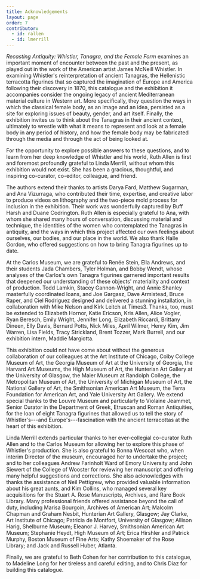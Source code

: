 ```yaml
---
title: Acknowledgements
layout: page
order: 7
contributor:
  - id: rallen
  - id: lmerrill
---
```


*Recasting Antiquity: Whistler, Tanagra, and the Female Form* examines an important moment of encounter between the past and the present, as played out in the work of the American artist James McNeill Whistler. In examining Whistler's reinterpretation of ancient Tanagras, the Hellenistic terracotta figurines that so captured the imagination of Europe and America following their discovery in 1870, this catalogue and the exhibition it accompanies consider the ongoing legacy of ancient Mediterranean material culture in Western art. More specifically, they question the ways in which the classical female body, as an image and an idea, persisted as a site for exploring issues of beauty, gender, and art itself. Finally, the exhibition invites us to think about the Tanagras in their ancient context, ultimately to wrestle with what it means to represent and look at a female body in any period of history, and how the female body may be fabricated through the media and through the act of being looked at.

For the opportunity to explore possible answers to these questions, and to learn from her deep knowledge of Whistler and his world, Ruth Allen is first and foremost profoundly grateful to Linda Merrill, without whom this exhibition would not exist. She has been a gracious, thoughtful, and inspiring co-curator, co-editor, colleague, and friend.

The authors extend their thanks to artists Darya Fard, Matthew Sugarman, and Ana Vizurraga, who contributed their time, expertise, and creative labor to produce videos on lithography and the two-piece mold process for inclusion in the exhibition. Their work was wonderfully captured by Buff Harsh and Duane Codrington. Ruth Allen is especially grateful to Ana, with whom she shared many hours of conversation, discussing material and technique, the identities of the women who contemplated the Tanagras in antiquity, and the ways in which this project affected our own feelings about ourselves, our bodies, and our place in the world. We also thank Halle Gordon, who offered suggestions on how to bring Tanagra figurines up to date.

At the Carlos Museum, we are grateful to Renée Stein, Ella Andrews, and their students Jada Chambers, Tyler Holman, and Bobby Wendt, whose analyses of the Carlos's own Tanagra figurines garnered important results that deepened our understanding of these objects' materiality and context of production. Todd Lamkin, Stacey Gannon-Wright, and Annie Shanley masterfully coordinated loans, and Joe Gargasz, Dave Armistead, Bruce Raper, and Ciel Rodriguez designed and delivered a stunning installation, in collaboration with Mike Nelson and Kirk Leitch at Times3. Thanks, too, must be extended to Elizabeth Hornor, Katie Ericson, Kris Allen, Alice Vogler, Ryan Beresch, Emily Wright, Jennifer Long, Elizabeth Riccardi, Brittany Dineen, Elly Davis, Bernard Potts, Nick Miles, April Wilmer, Henry Kim, Jim Warren, Lisa Fields, Tracy Strickland, Brent Tozzer, Mark Burrell, and our exhibition intern, Maddie Margiotta.

This exhibition could not have come about without the generous collaboration of our colleagues at the Art Institute of Chicago, Colby College Museum of Art, the Georgia Museum of Art at the University of Georgia, the Harvard Art Museums, the High Museum of Art, the Hunterian Art Gallery at the University of Glasgow, the Maier Museum at Randolph College, the Metropolitan Museum of Art, the University of Michigan Museum of Art, the National Gallery of Art, the Smithsonian American Art Museum, the Terra Foundation for American Art, and Yale University Art Gallery. We extend special thanks to the Louvre Museum and particularly to Violaine Jeammet, Senior Curator in the Department of Greek, Etruscan and Roman Antiquities, for the loan of eight Tanagra figurines that allowed us to tell the story of Whistler's---and Europe's---fascination with the ancient terracottas at the heart of this exhibition.

Linda Merrill extends particular thanks to her ever-collegial co-curator Ruth Allen and to the Carlos Museum for allowing her to explore this phase of Whistler's production. She is also grateful to Bonna Wescoat who, when interim Director of the museum, encouraged her to undertake the project; and to her colleagues Andrew Farinholt Ward of Emory University and John Siewert of the College of Wooster for reviewing her manuscript and offering many helpful suggestions and corrections. She also acknowledges with thanks the assistance of Neil Pettigrew, who provided valuable information about his great aunts, and Kim Collins, who managed several key acquisitions for the Stuart A. Rose Manuscripts, Archives, and Rare Book Library. Many professional friends offered assistance beyond the call of duty, including Marisa Bourgoin, Archives of American Art; Malcolm Chapman and Graham Nesbit, Hunterian Art Gallery, Glasgow; Jay Clarke, Art Institute of Chicago; Patricia de Montfort, University of Glasgow; Allison Harig, Shelburne Museum; Eleanor J. Harvey, Smithsonian American Art Museum; Stephanie Heydt, High Museum of Art; Erica Hirshler and Patrick Murphy, Boston Museum of Fine Arts; Kathy Shoemaker of the Rose Library; and Jack and Russell Huber, Atlanta.

Finally, we are grateful to Beth Cohen for her contribution to this catalogue, to Madeline Long for her tireless and careful editing, and to Chris Diaz for building this catalogue.